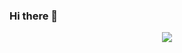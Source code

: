 ### Hi there 🐉

<p align="center">
  <img src="https://awesome-github-stats.azurewebsites.net/user-stats/gabrielsouzaexecardType=octocat&theme=radical&Border=FFC6CC"/>
</p>
